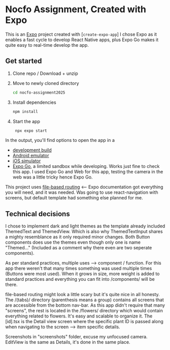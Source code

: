 # Nocfo Assignment, Created with Expo

This is an [Expo](https://expo.dev) project created with [`create-expo-app`] 
I chose Expo as it enables a fast cycle to develop React Native apps, plus Expo Go makes it quite easy to real-time develop the app.

## Get started


1. Clone repo / Download + unzip

2. Move to newly cloned directory

   ```bash
   cd nocfo-assignment2025
   ```

3. Install dependencies

   ```bash
   npm install
   ```

4. Start the app

   ```bash
    npx expo start
   ```

In the output, you'll find options to open the app in a

- [development build](https://docs.expo.dev/develop/development-builds/introduction/)
- [Android emulator](https://docs.expo.dev/workflow/android-studio-emulator/)
- [iOS simulator](https://docs.expo.dev/workflow/ios-simulator/)
- [Expo Go](https://expo.dev/go), a limited sandbox while developing. Works just fine to check this app. I used Expo Go and Web for this app, testing the camera in the web was a little tricky hence Expo Go.

This project uses [file-based routing](https://docs.expo.dev/router/introduction) <-- Expo documentation got everything you will need, and it was needed. 
Was going to use react-navigation with screens, but default template had something else planned for me.

## Technical decisions

I chose to implement dark and light themes as the template already included ThemedText and ThemedView. Which is also why ThemedTextInput shares a mighty resemblance as it only required minor changes.
Both Button components does use the themes even though only one is name "Themed..." (Included as a comment why there even are two seperate components).

As per standard practices, multiple uses --> component / function. For this app there weren't that many times something was used multiple times (Buttons were most used). When it grows in size, more weight is added to standard practices and everything you can fit into /components/ will be there.

file-based routing might look a little scary but it's quite nice in all honesty. The /(tabs)/ directory (parenthesis means a group) contains all screens that are accessible from the bottom nav-bar. As this app didn't require that many "screens", the rest is located in the /flowers/ directory which would contain everything related to flowers. It's easy and scalable to organize it. The [id].tsx is the Detail view screen where the specific plant ID is passed along when navigating to the screen --> item specific details.

Screenshots in "screenshots" folder, excuse my unfocused camera. EditView is the same as Details, it's done in the same place.



